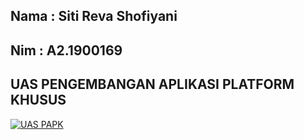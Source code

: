 ## Nama : Siti Reva Shofiyani
## Nim : A2.1900169

## UAS PENGEMBANGAN APLIKASI PLATFORM KHUSUS

[![UAS PAPK](https://res.cloudinary.com/marcomontalbano/image/upload/v1642153243/video_to_markdown/images/youtube--4amz-5Be9Hk-c05b58ac6eb4c4700831b2b3070cd403.jpg)](https://youtu.be/4amz-5Be9Hk "UAS PAPK")
